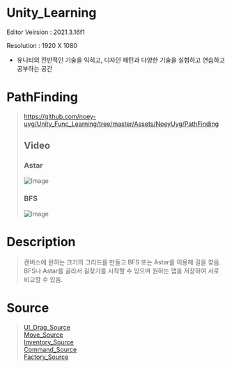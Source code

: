 # Unity_Learning
Editor Veirsion : 2021.3.16f1

Resolution : 1920 X 1080

- 유니티의 전반적인 기술을 익히고, 디자인 패턴과 다양한 기술을 실험하고 연습하고 공부하는 공간

# PathFinding
> https://github.com/noey-uyg/Unity_Func_Learning/tree/master/Assets/NoeyUyg/PathFinding
> 
> ## Video
> ### Astar
> ![Image](https://github.com/user-attachments/assets/d74a6a53-3898-4341-9956-e7880fcb1e30)
> ### BFS
> ![Image](https://github.com/user-attachments/assets/cb732f94-256d-4bf2-be85-96e7996b8d5f)

# Description
> 캔버스에 원하는 크기의 그리드를 만들고 BFS 또는 Astar를 이용해 길을 찾음. <br/>
> BFS나 Astar를 골라서 길찾기를 시작할 수 있으며 원하는 맵을 저장하여 서로 비교할 수 있음. <br/>


# Source
> [UI_Drag_Source](https://github.com/noey-uyg/Unity_Func_Learning/tree/master/Assets/NoeyUyg/UI_Drag_Learning)<br/>
> [Move_Source](https://github.com/noey-uyg/Unity_Func_Learning/tree/master/Assets/NoeyUyg/Move_Learning) <br/>
> [Inventory_Source](https://github.com/noey-uyg/Unity_Func_Learning/tree/master/Assets/NoeyUyg/Inventory_Learning) <br/>
> [Command_Source](https://github.com/noey-uyg/Unity_Func_Learning/tree/master/Assets/NoeyUyg/DesignPattern/Command) <br/>
> [Factory_Source](https://github.com/noey-uyg/Unity_Func_Learning/tree/master/Assets/NoeyUyg/DesignPattern/Factory) <br/>